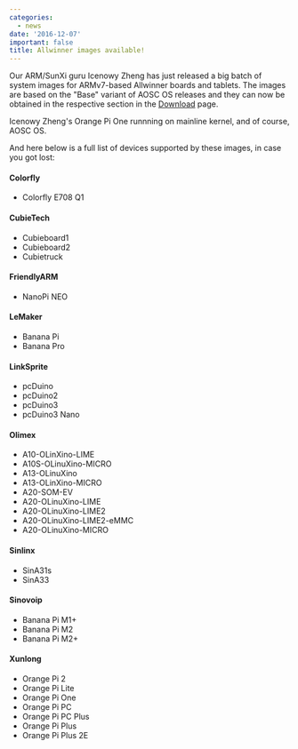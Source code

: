 ```yaml
---
categories:
  - news
date: '2016-12-07'
important: false
title: Allwinner images available!
---
```



Our ARM/SunXi guru Icenowy Zheng has just released a big batch of system images for ARMv7-based Allwinner boards and tablets. The images are based on the "Base" variant of AOSC OS releases and they can now be obtained in the respective section in the [Download](/en/download#aosc-os-download) page.

<!-- ![icenowy-opi1](/assets/news/opi1.jpg) -->

Icenowy Zheng's Orange Pi One runnning on mainline kernel, and of course, AOSC OS.

And here below is a full list of devices supported by these images, in case you got lost:

#### Colorfly

- Colorfly E708 Q1

#### CubieTech

- Cubieboard1
- Cubieboard2
- Cubietruck

#### FriendlyARM

- NanoPi NEO

#### LeMaker

- Banana Pi
- Banana Pro

#### LinkSprite

- pcDuino
- pcDuino2
- pcDuino3
- pcDuino3 Nano

#### Olimex

- A10-OLinXino-LIME
- A10S-OLinuXino-MICRO
- A13-OLinuXino
- A13-OLinXino-MICRO
- A20-SOM-EV
- A20-OLinuXino-LIME
- A20-OLinuXino-LIME2
- A20-OLinuXino-LIME2-eMMC
- A20-OLinuXino-MICRO

#### Sinlinx

- SinA31s
- SinA33

#### Sinovoip

- Banana Pi M1+
- Banana Pi M2
- Banana Pi M2+

#### Xunlong

- Orange Pi 2
- Orange Pi Lite
- Orange Pi One
- Orange Pi PC
- Orange Pi PC Plus
- Orange Pi Plus
- Orange Pi Plus 2E
